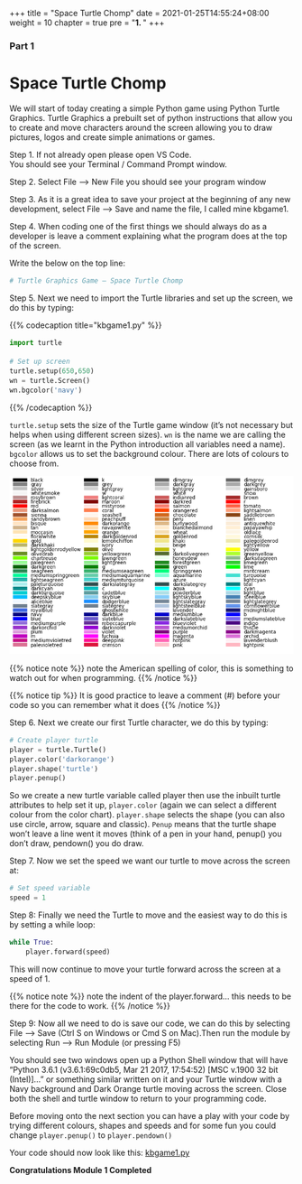+++
title = "Space Turtle Chomp"
date = 2021-01-25T14:55:24+08:00
weight = 10
chapter = true
pre = "<b>1. </b>"
+++


### Part 1

# Space Turtle Chomp

We will start of today creating a simple Python game using Python Turtle
 Graphics. Turtle Graphics a prebuilt set of python instructions that allow you
 to create and move characters around the screen allowing you to draw pictures,
 logos and create simple animations or games.

Step 1.  If not already open please open VS Code.  
You should see your Terminal / Command Prompt window.

Step 2.  Select File --&gt; New File you should see your program window

Step 3.  As it is a great idea to save your project at the beginning of any new
 development, select File --&gt; Save and name the file, I called mine kbgame1.

Step 4. When coding one of the first things we should always do as a developer is leave a comment explaining what the program does at the top of the screen.

Write the below on the top line:

```python
# Turtle Graphics Game – Space Turtle Chomp
```

Step 5. Next we need to import the Turtle libraries and set up the screen, we do this by typing:

{{% codecaption title="kbgame1.py" %}}

```python
import turtle

# Set up screen
turtle.setup(650,650)
wn = turtle.Screen()
wn.bgcolor('navy')
```

{{% /codecaption %}}


`turtle.setup` sets the size of the Turtle game window \(it’s not necessary
 but helps when using different screen sizes\).
 `wn` is the name we are calling the screen \(as we learnt in the Python
 introduction all variables need a name\). `bgcolor` allows us to set the
 background colour. There are lots of colours to choose from.

![colour chart](images/100_Color_names_python.png)

{{% notice note %}}
note the American spelling of color, this is something to watch out for when
 programming.
{{% /notice %}}

{{% notice tip %}}
It is good practice to leave a comment \(\#\) before your code so you can
 remember what it does
{{% /notice %}}

Step 6. Next we create our first Turtle character, we do this by typing:

```python
# Create player turtle
player = turtle.Turtle()
player.color('darkorange')
player.shape('turtle')
player.penup()
```

So we create a new turtle variable called player then use the inbuilt turtle
 attributes to help set it up, `player.color` \(again we can select a different
 colour from the color chart). `player.shape` selects the shape \(you can also
 use circle, arrow, square and classic\). `Penup` means that the turtle shape
 won’t leave a line went it moves \(think of a pen in your hand, penup\(\)
 you don’t draw, pendown\(\) you do draw.

Step 7. Now we set the speed we want our turtle to move across the screen at:

```python
# Set speed variable
speed = 1
```

Step 8: Finally we need the Turtle to move and the easiest way to do this is by
 setting a while loop:

```python
while True:
    player.forward(speed)
```

This will now continue to move your turtle forward across the screen at a speed of 1.

{{% notice note %}}
note the indent of the player.forward… this needs to be there for the code to work.
{{% /notice %}}

Step 9: Now all we need to do is save our code, we can do this by selecting File
 --&gt; Save \(Ctrl S on Windows or Cmd S on Mac\).Then run the module by
 selecting Run --&gt; Run Module \(or pressing F5\)

You should see two windows open up a Python Shell window that will have
 “Python 3.6.1 \(v3.6.1:69c0db5, Mar 21 2017, 17:54:52\) \[MSC v.1900 32 bit \(Intel\)\]…”
 or something similar written on it and your Turtle window with a Navy
 background and Dark Orange turtle moving across the screen. Close both the
 shell and turtle window to return to your programming code.

Before moving onto the next section you can have a play with your code by
 trying different colours, shapes and speeds and for some fun you could change
 `player.penup()` to `player.pendown()`

Your code should now look like this: [kbgame1.py](/python_game/src/kbgame1.py)

**Congratulations Module 1 Completed**
